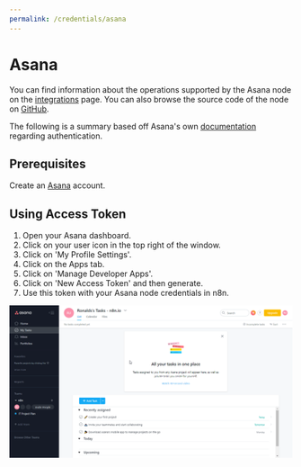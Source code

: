 ```yaml
---
permalink: /credentials/asana
---
```


# Asana

You can find information about the operations supported by the Asana node on the [integrations](https://n8n.io/integrations/n8n-nodes-base.asana) page. You can also browse the source code of the node on [GitHub](https://github.com/n8n-io/n8n/tree/master/packages/nodes-base/nodes/Asana).

The following is a summary based off Asana's own [documentation](https://developers.asana.com/docs/authentication-basics) regarding authentication.


## Prerequisites

Create an [Asana](https://www.Asana.com/) account.

<!-- ## Using OAuth

1. Open your Asana dashboard.
2. Click on your user icon in the top right of the window.
3. Click on "My Profile Settings".
4. Click on the Apps tab.
5. Click on "Manage Developer Apps".
6. Click on "New App".
7. Enter name and Create app.
8. Copy the Client ID and Client Secret to be used in your n8n Asana node credentials.
9. In the redirect URL enter the provided n8n redirect URL found in the Asana's node credentials creation settings. ![Redirect URL Explanation here](../README.md)


![Getting Asana credentials](./using-oauth.gif) -->

## Using Access Token

1. Open your Asana dashboard.
2. Click on your user icon in the top right of the window.
3. Click on 'My Profile Settings'.
4. Click on the Apps tab.
5. Click on 'Manage Developer Apps'.
6. Click on 'New Access Token' and then generate.
7. Use this token with your Asana node credentials in n8n.


![Getting Asana credentials](./using-access-token.gif)
